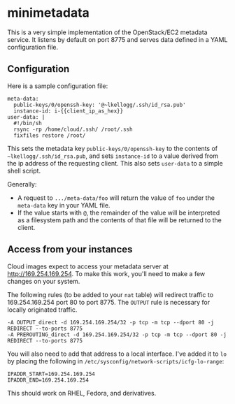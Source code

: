 # minimetadata

This is a very simple implementation of the OpenStack/EC2 metadata
service.  It listens by default on port 8775 and serves data defined
in a YAML configuration file.

## Configuration

Here is a sample configuration file:

    meta-data:
      public-keys/0/openssh-key: '@~lkellogg/.ssh/id_rsa.pub'
      instance-id: i-{{client_ip_as_hex}}
    user-data: |
      #!/bin/sh
      rsync -rp /home/cloud/.ssh/ /root/.ssh
      fixfiles restore /root/

This sets the metadata key `public-keys/0/openssh-key` to the contents
of `~lkellogg/.ssh/id_rsa.pub`, and sets `instance-id` to a value
derived from the ip address of the requesting client.  This also sets
`user-data` to a simple shell script.

Generally:

- A request to `.../meta-data/foo` will return the value of `foo`
  under the `meta-data` key in your YAML file.
- If the value starts with `@`, the remainder of the value will be
  interpreted as a filesystem path and the contents of that file will
  be returned to the client.

## Access from your instances

Cloud images expect to access your metadata server at <http://169.254.169.254>.  To make this work, you'll need to make a few changes on your system.

The following rules (to be added to your `nat` table) will redirect
traffic to 169.254.169.254 port 80 to port 8775.  The `OUTPUT` rule is
necessary for locally originated traffic.

    -A OUTPUT_direct -d 169.254.169.254/32 -p tcp -m tcp --dport 80 -j REDIRECT --to-ports 8775
    -A PREROUTING_direct -d 169.254.169.254/32 -p tcp -m tcp --dport 80 -j REDIRECT --to-ports 8775

You will also need to add that address to a local interface.  I've
added it to `lo` by placing the following in
`/etc/sysconfig/network-scripts/icfg-lo-range`:

    IPADDR_START=169.254.169.254
    IPADDR_END=169.254.169.254

This should work on RHEL, Fedora, and derivatives.

